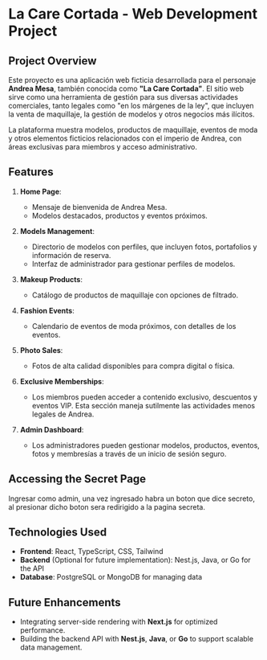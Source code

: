 # La Care Cortada - Web Development Project

## Project Overview

Este proyecto es una aplicación web ficticia desarrollada para el personaje **Andrea Mesa**, también conocida como **"La Care Cortada"**. El sitio web sirve como una herramienta de gestión para sus diversas actividades comerciales, tanto legales como "en los márgenes de la ley", que incluyen la venta de maquillaje, la gestión de modelos y otros negocios más ilícitos.

La plataforma muestra modelos, productos de maquillaje, eventos de moda y otros elementos ficticios relacionados con el imperio de Andrea, con áreas exclusivas para miembros y acceso administrativo.

## Features

1. **Home Page**: 
   - Mensaje de bienvenida de Andrea Mesa.
   - Modelos destacados, productos y eventos próximos.

2. **Models Management**: 
   - Directorio de modelos con perfiles, que incluyen fotos, portafolios y información de reserva.
   - Interfaz de administrador para gestionar perfiles de modelos.

3. **Makeup Products**: 
   - Catálogo de productos de maquillaje con opciones de filtrado.

4. **Fashion Events**: 
   - Calendario de eventos de moda próximos, con detalles de los eventos.

5. **Photo Sales**: 
   - Fotos de alta calidad disponibles para compra digital o física.

6. **Exclusive Memberships**: 
   - Los miembros pueden acceder a contenido exclusivo, descuentos y eventos VIP. Esta sección maneja sutilmente las actividades menos legales de Andrea.

7. **Admin Dashboard**: 
   - Los administradores pueden gestionar modelos, productos, eventos, fotos y membresías a través de un inicio de sesión seguro.

## Accessing the Secret Page

Ingresar como admin, una vez ingresado habra un boton que dice secreto, al presionar dicho boton sera redirigido a la pagina secreta.

## Technologies Used

- **Frontend**: React, TypeScript, CSS, Tailwind
- **Backend** (Optional for future implementation): Nest.js, Java, or Go for the API
- **Database**: PostgreSQL or MongoDB for managing data

## Future Enhancements

- Integrating server-side rendering with **Next.js** for optimized performance.
- Building the backend API with **Nest.js**, **Java**, or **Go** to support scalable data management.

